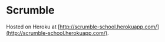# Scrumble

Hosted on Heroku at [http://scrumble-school.herokuapp.com/](http://scrumble-school.herokuapp.com/).
